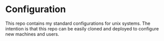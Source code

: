 # Configuration
This repo contains my standard configurations for unix systems. The intention is that this repo can be easily cloned and deployed to configure new machines and users.
